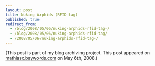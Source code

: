 ```yaml
---
layout: post
title: Nuking Arphids (RFID tag)
published: true
redirect_from:
  - /blog/2008/05/06/nuking-arphids-rfid-tag-/
  - /blog/2008/05/06/nuking-arphids-rfid-tag/
  - /2008/05/06/nuking-arphids-rfid-tag-/
---
```


(This post is part of my blog archiving project. This post appeared on [mathiasx.baywords.com](http://mathiasx.baywords.com/2008/05/06/nuking-arphids-rfid-tag/) on May 6th, 2008.)

<object height="385" width="480"><param name="movie" value="http://www.youtube.com/v/GZPRjFxc504?fs=1&amp;hl=en_US"> <param name="allowFullScreen" value="true"> <param name="allowscriptaccess" value="always"><embed src="http://www.youtube.com/v/GZPRjFxc504?fs=1&amp;hl=en_US" type="application/x-shockwave-flash" height="385" width="480"></object>
